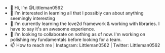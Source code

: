 - 👋 Hi, I’m @Littleman0562
- 👀 I’m interested in learning all that I possibly can about anything seemingly interesting
- 🌱 I’m currently learning the love2d framework & working with libraries. I have to say it's an awesome experience.
- 💞️ I’m looking to collaborate on nothing as of now. I'm working on polishing my fundamentals before looking for a team.
- 📫 How to reach me | Instagram: Littleman0562 | Twitter: Littleman0562

<!---
Littleman0562/Littleman0562 is a ✨ special ✨ repository because its `README.md` (this file) appears on your GitHub profile.
You can click the Preview link to take a look at your changes.
--->
